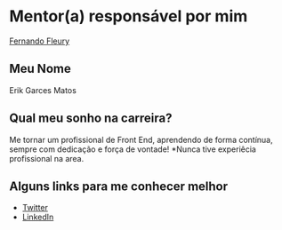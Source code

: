 # Mentor(a) responsável por mim

[Fernando Fleury](/profiles/mentors/profiles/fernando_fleury.md)

## Meu Nome

Erik Garces Matos

## Qual meu sonho na carreira?

Me tornar um profissional de Front End, aprendendo de forma contínua, sempre com dedicação e força de vontade!
*Nunca tive experiêcia profissional na area.

## Alguns links para me conhecer melhor

- [Twitter](https://twitter.com/matosg_erik)
- [LinkedIn](https://www.linkedin.com/in/erikgarcesmatos/)
